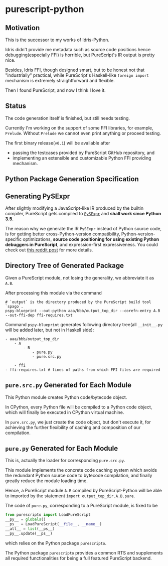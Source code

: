 # purescript-python


## Motivation

This is the successor to my works of Idris-Python.

Idris didn't provide me metadata such as source code positions hence debugging(especially FFI) is horrible,
but PureScript's IR output is pretty nice.

Besides, Idris FFI, though designed smart, but to be honest not that "industrially" practical, while
PureScript's Haskell-like `foreign import` mechanism is extremely straightforward and flexible.

Then I found PureScript, and now I think I love it.

## Status

The code generation itself is finished, but still needs testing.

Currently I'm working on the support of some FFI libraries, for example, `Prelude`. Without `Prelude`
we cannot even print anything or proceed testing.

The first binary release(`v0.1`) will be available after
- passing the testcases provided by PureScript GitHub repository, and
- implementing an extensible and customizable Python FFI providing mechanism.

## Python Package Generation Specification

Generating PySExpr
-------------------------

After slightly modifying a JavaScript-like IR produced by the builtin compiler,
PureScript gets compiled to [`PySExpr`](https://github.com/thautwarm/PySExpr) and **shall work since Python 3.5**.

The reason why we generate the IR `PySExpr` instead of Python source code,
is for getting better cross-Python-version compatibility, Python-version-specific optimizations,
**source code positioning for using existing Python debuggers in PureScript**, and expression-first expressiveness. You could check out [this reddit post](https://www.reddit.com/r/ProgrammingLanguages/comments/f41odv/a_compiler_back_end_by_which_you_write) for more details.


Directory Tree of Generated Package
---------------------------------------------


Given a PureScript module, not losing the generality, we abbreviate it as `A.B`.

After processing this module via the command

```shell
# `output` is the directory produced by the PureScript build tool `spago`.
pspy-blueprint --out-python aaa/bbb/output_top_dir --corefn-entry A.B --out-ffi-dep ffi-requires.txt
```

Command `pspy-blueprint` generates following directory tree(all `__init__.py` will be added later, but not in Haskell side):

```
- aaa/bbb/output_top_dir
    - A
        - B
            - pure.py
            - pure.src.py

    - ffi
- ffi-requires.txt # lines of paths from which FFI files are required
```

`pure.src.py` Generated for Each Module
-----------------------------------------------

This Python module creates Python code/bytecode object.

In CPython, every Python file will be compiled to a Python code object, which will finally be executed in
CPython virtual machine.

In `pure.src.py`, we just create the code object,
but don't execute it, for achieving the further flexibility of caching and composition of our compilation.

`pure.py` Generated for Each Module
----------------------------------------------

This is, actually the loader for corresponding `pure.src.py`.

This module implements the concrete code caching system which avoids the redundant Python source code to bytecode compilation, and finally greatly reduce the module loading time.

Hence, a PureScript module `A.B` compiled by PureScript-Python
will be able to imported by the statement `import output_top_dir.A.B.pure`.

The code of `pure.py`, corresponding to a PureScript module, is fixed to be

```python
from purescripto import LoadPureScript
__py__ = globals()
__ps__ = LoadPureScript(__file__, __name__)
__all__ = list(__ps__)
__py__.update(__ps__)
```

which relies on the Python package `purescripto`.

The Python package `purescripto` provides a common RTS and supplements all required functionalities for being a full featured PureScript backend.

<!-- 

`purescript_impl.src.py`
-----------------------------------------



<details>

<summary> This is an example of generated PySExpr </summary>

The command is `pspy-one-module --foreign-top ./src --out-top ./python --corefn .\output\\Main\corefn.json`

```python
# example purescript_impl.src.py
from py_sexpr.terms import *
from py_sexpr.stack_vm.emit import module_code
res = block( "No document"
           , assign( "$foreign"
                   , call( var('import_module')
                         , "python.Main.purescript_foreign" ) )
           , assign( "ps_Unit"
                   , block( define("ps_Unit", [], block(this))
                          , set_attr( var("ps_Unit")
                                    , "value"
                                    , new(var("ps_Unit")) ) ) )
           , assign( "ps_main"
                   , call( get_attr(var("$foreign"), "println")
                         , metadata(8, 16, "src\Main.purs", 1) ) )
           , assign( "exports"
                   , record( ("Unit", var("ps_Unit"))
                           , ("main", var("ps_main"))
                           , ( "println"
                             , get_attr(var("$foreign"), "println") ) ) ) )
# this is code object
res = module_code(res)
```


</details>


<details>

<summary> Above example is from this source code </summary>

```purescript
module Main where

data Effect a
data Unit = Unit

foreign import println :: forall a. a -> Effect Unit

main = println 1
```

</details>

`purescript_impl.py`
--------------------------

Conditionally load and execute the code made by `purescript_impl.src.py`, which results in a Python module `__ps__`.

If code object has been cached and hasn't been out of date,
the cached code object will be used, instead of invoking `purescript_impl.src.py`.


`__ps__` is the Python global variable `exports` in the hidden module made by `purescript_impl.src.py`,  with all export symbols bound.

Module `purescript_impl` will then bind all symbol names to its `__all__` and the corresponding values to its global dictionary.


The code of `purescript_impl.py` which provides above functionalities is fixed:

```python
from purescripto import LoadPureScript
__py__ = globals()
__ps__ = LoadPureScript(__file__, __name__)
__all__ = list(__ps__)
__py__.update(__ps__)
``` -->
